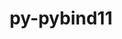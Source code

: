 ---
title: "py-pybind11"
layout: cache
categories: [package, develop-2023-08-27]
meta: {"versions": ["2.10.0", "2.10.1", "2.10.4"], "compilers": ["apple-clang@=14.0.0", "gcc@=11.1.0", "gcc@=11.3.0", "gcc@=12.1.0", "gcc@=7.5.0"], "oss": ["ubuntu18.04", "ubuntu20.04", "ubuntu22.04", "ventura"], "platforms": ["darwin", "linux"], "targets": ["aarch64", "ppc64le", "x86_64_v3"], "stacks": ["data-vis-sdk", "e4s", "e4s-power", "ml-darwin-aarch64-mps", "ml-linux-x86_64-cpu", "ml-linux-x86_64-cuda", "ml-linux-x86_64-rocm", "radiuss", "root", "tutorial"], "num_specs": 23, "num_specs_by_stack": {"ml-darwin-aarch64-mps": 3, "root": 23, "radiuss": 1, "e4s-power": 5, "data-vis-sdk": 1, "e4s": 7, "ml-linux-x86_64-cuda": 5, "ml-linux-x86_64-cpu": 5, "ml-linux-x86_64-rocm": 5, "tutorial": 1}}
spec_details: [{"hash": "u5fp74tkeiehwlolkcwaso5lloa5vuo5", "compiler": "apple-clang@=14.0.0", "versions": ["2.10.1"], "os": "ventura", "platform": "darwin", "target": "aarch64", "variants": ["build_system=cmake", "build_type=Release", "generator=ninja", "~ipo"], "stacks": ["ml-darwin-aarch64-mps", "root"], "size": "-", "tarball": "https://binaries.spack.io/releases/develop-2023-08-27/build_cache/darwin-ventura-aarch64/apple-clang-14.0.0/py-pybind11-2.10.1/darwin-ventura-aarch64-apple-clang-14.0.0-py-pybind11-2.10.1-u5fp74tkeiehwlolkcwaso5lloa5vuo5.spack"}, {"hash": "iryzdnhl3emzhwdpxbbsres2p7zbh4jx", "compiler": "apple-clang@=14.0.0", "versions": ["2.10.4"], "os": "ventura", "platform": "darwin", "target": "aarch64", "variants": ["build_system=cmake", "build_type=Release", "generator=ninja", "~ipo"], "stacks": ["ml-darwin-aarch64-mps", "root"], "size": "-", "tarball": "https://binaries.spack.io/releases/develop-2023-08-27/build_cache/darwin-ventura-aarch64/apple-clang-14.0.0/py-pybind11-2.10.4/darwin-ventura-aarch64-apple-clang-14.0.0-py-pybind11-2.10.4-iryzdnhl3emzhwdpxbbsres2p7zbh4jx.spack"}, {"hash": "zo6vw74scvc3xitf4k4t6c6qfm2ghh3o", "compiler": "apple-clang@=14.0.0", "versions": ["2.10.4"], "os": "ventura", "platform": "darwin", "target": "aarch64", "variants": ["build_system=cmake", "build_type=Release", "generator=ninja", "~ipo"], "stacks": ["ml-darwin-aarch64-mps", "root"], "size": "-", "tarball": "https://binaries.spack.io/releases/develop-2023-08-27/build_cache/darwin-ventura-aarch64/apple-clang-14.0.0/py-pybind11-2.10.4/darwin-ventura-aarch64-apple-clang-14.0.0-py-pybind11-2.10.4-zo6vw74scvc3xitf4k4t6c6qfm2ghh3o.spack"}, {"hash": "zquwkwmq4zsxdbezejz3f2j3epyq655m", "compiler": "gcc@=7.5.0", "versions": ["2.10.4"], "os": "ubuntu18.04", "platform": "linux", "target": "x86_64_v3", "variants": ["build_system=cmake", "build_type=Release", "generator=ninja", "~ipo"], "stacks": ["root", "radiuss"], "size": "-", "tarball": "https://binaries.spack.io/releases/develop-2023-08-27/build_cache/linux-ubuntu18.04-x86_64_v3/gcc-7.5.0/py-pybind11-2.10.4/linux-ubuntu18.04-x86_64_v3-gcc-7.5.0-py-pybind11-2.10.4-zquwkwmq4zsxdbezejz3f2j3epyq655m.spack"}, {"hash": "wbpc455pu4lagvv7zuep2dhjqfffljfj", "compiler": "gcc@=11.1.0", "versions": ["2.10.1"], "os": "ubuntu20.04", "platform": "linux", "target": "ppc64le", "variants": ["build_system=cmake", "build_type=Release", "generator=ninja", "~ipo"], "stacks": ["e4s-power", "root"], "size": "-", "tarball": "https://binaries.spack.io/releases/develop-2023-08-27/build_cache/linux-ubuntu20.04-ppc64le/gcc-11.1.0/py-pybind11-2.10.1/linux-ubuntu20.04-ppc64le-gcc-11.1.0-py-pybind11-2.10.1-wbpc455pu4lagvv7zuep2dhjqfffljfj.spack"}, {"hash": "w2exifirrbkyprs4vlbpe3kd4rhwutk3", "compiler": "gcc@=11.1.0", "versions": ["2.10.1"], "os": "ubuntu20.04", "platform": "linux", "target": "ppc64le", "variants": ["build_system=cmake", "build_type=Release", "generator=ninja", "~ipo"], "stacks": ["e4s-power", "root"], "size": "-", "tarball": "https://binaries.spack.io/releases/develop-2023-08-27/build_cache/linux-ubuntu20.04-ppc64le/gcc-11.1.0/py-pybind11-2.10.1/linux-ubuntu20.04-ppc64le-gcc-11.1.0-py-pybind11-2.10.1-w2exifirrbkyprs4vlbpe3kd4rhwutk3.spack"}, {"hash": "nlvuaqcsivz6a265fugmstkjnm3745pd", "compiler": "gcc@=11.1.0", "versions": ["2.10.4"], "os": "ubuntu20.04", "platform": "linux", "target": "ppc64le", "variants": ["build_system=cmake", "build_type=Release", "generator=ninja", "~ipo"], "stacks": ["e4s-power", "root"], "size": "-", "tarball": "https://binaries.spack.io/releases/develop-2023-08-27/build_cache/linux-ubuntu20.04-ppc64le/gcc-11.1.0/py-pybind11-2.10.4/linux-ubuntu20.04-ppc64le-gcc-11.1.0-py-pybind11-2.10.4-nlvuaqcsivz6a265fugmstkjnm3745pd.spack"}, {"hash": "efi5jjwf3hba3jnsl5ip4j77remdrahh", "compiler": "gcc@=11.1.0", "versions": ["2.10.0"], "os": "ubuntu20.04", "platform": "linux", "target": "ppc64le", "variants": ["build_system=cmake", "build_type=Release", "generator=ninja", "~ipo"], "stacks": ["e4s-power", "root"], "size": "-", "tarball": "https://binaries.spack.io/releases/develop-2023-08-27/build_cache/linux-ubuntu20.04-ppc64le/gcc-11.1.0/py-pybind11-2.10.0/linux-ubuntu20.04-ppc64le-gcc-11.1.0-py-pybind11-2.10.0-efi5jjwf3hba3jnsl5ip4j77remdrahh.spack"}, {"hash": "bri4hkq2vqdcgth5aorg3lzfx7sbfigs", "compiler": "gcc@=11.1.0", "versions": ["2.10.4"], "os": "ubuntu20.04", "platform": "linux", "target": "ppc64le", "variants": ["build_system=cmake", "build_type=Release", "generator=ninja", "~ipo"], "stacks": ["e4s-power", "root"], "size": "-", "tarball": "https://binaries.spack.io/releases/develop-2023-08-27/build_cache/linux-ubuntu20.04-ppc64le/gcc-11.1.0/py-pybind11-2.10.4/linux-ubuntu20.04-ppc64le-gcc-11.1.0-py-pybind11-2.10.4-bri4hkq2vqdcgth5aorg3lzfx7sbfigs.spack"}, {"hash": "maz5qejflfbv67hiboxeyfkunfdjptdo", "compiler": "gcc@=11.1.0", "versions": ["2.10.4"], "os": "ubuntu20.04", "platform": "linux", "target": "x86_64_v3", "variants": ["build_system=cmake", "build_type=Release", "generator=ninja", "~ipo"], "stacks": ["data-vis-sdk", "root"], "size": "-", "tarball": "https://binaries.spack.io/releases/develop-2023-08-27/build_cache/linux-ubuntu20.04-x86_64_v3/gcc-11.1.0/py-pybind11-2.10.4/linux-ubuntu20.04-x86_64_v3-gcc-11.1.0-py-pybind11-2.10.4-maz5qejflfbv67hiboxeyfkunfdjptdo.spack"}, {"hash": "ant4e43lfxrcmf35gu24rkbl57syfmas", "compiler": "gcc@=11.1.0", "versions": ["2.10.4"], "os": "ubuntu20.04", "platform": "linux", "target": "x86_64_v3", "variants": ["build_system=cmake", "build_type=Release", "generator=ninja", "~ipo"], "stacks": ["e4s", "root"], "size": "-", "tarball": "https://binaries.spack.io/releases/develop-2023-08-27/build_cache/linux-ubuntu20.04-x86_64_v3/gcc-11.1.0/py-pybind11-2.10.4/linux-ubuntu20.04-x86_64_v3-gcc-11.1.0-py-pybind11-2.10.4-ant4e43lfxrcmf35gu24rkbl57syfmas.spack"}, {"hash": "zgtvk4rwkzy4fwul37kwqzy3ku6xxwc4", "compiler": "gcc@=11.1.0", "versions": ["2.10.4"], "os": "ubuntu20.04", "platform": "linux", "target": "x86_64_v3", "variants": ["build_system=cmake", "build_type=Release", "generator=ninja", "~ipo"], "stacks": ["e4s", "root"], "size": "-", "tarball": "https://binaries.spack.io/releases/develop-2023-08-27/build_cache/linux-ubuntu20.04-x86_64_v3/gcc-11.1.0/py-pybind11-2.10.4/linux-ubuntu20.04-x86_64_v3-gcc-11.1.0-py-pybind11-2.10.4-zgtvk4rwkzy4fwul37kwqzy3ku6xxwc4.spack"}, {"hash": "szjlxmgdsjq2w6spbn2wokzbr5katlnh", "compiler": "gcc@=11.1.0", "versions": ["2.10.1"], "os": "ubuntu20.04", "platform": "linux", "target": "x86_64_v3", "variants": ["build_system=cmake", "build_type=Release", "generator=ninja", "~ipo"], "stacks": ["e4s", "root"], "size": "-", "tarball": "https://binaries.spack.io/releases/develop-2023-08-27/build_cache/linux-ubuntu20.04-x86_64_v3/gcc-11.1.0/py-pybind11-2.10.1/linux-ubuntu20.04-x86_64_v3-gcc-11.1.0-py-pybind11-2.10.1-szjlxmgdsjq2w6spbn2wokzbr5katlnh.spack"}, {"hash": "ehugoch56ebig5te33t4rjj3cuipsdpo", "compiler": "gcc@=11.1.0", "versions": ["2.10.1"], "os": "ubuntu20.04", "platform": "linux", "target": "x86_64_v3", "variants": ["build_system=cmake", "build_type=Release", "generator=ninja", "~ipo"], "stacks": ["e4s", "root"], "size": "-", "tarball": "https://binaries.spack.io/releases/develop-2023-08-27/build_cache/linux-ubuntu20.04-x86_64_v3/gcc-11.1.0/py-pybind11-2.10.1/linux-ubuntu20.04-x86_64_v3-gcc-11.1.0-py-pybind11-2.10.1-ehugoch56ebig5te33t4rjj3cuipsdpo.spack"}, {"hash": "sxsjnpsrnc6suri7z2f66me7a5oydw7z", "compiler": "gcc@=11.1.0", "versions": ["2.10.4"], "os": "ubuntu20.04", "platform": "linux", "target": "x86_64_v3", "variants": ["build_system=cmake", "build_type=Release", "generator=ninja", "~ipo"], "stacks": ["e4s", "root"], "size": "-", "tarball": "https://binaries.spack.io/releases/develop-2023-08-27/build_cache/linux-ubuntu20.04-x86_64_v3/gcc-11.1.0/py-pybind11-2.10.4/linux-ubuntu20.04-x86_64_v3-gcc-11.1.0-py-pybind11-2.10.4-sxsjnpsrnc6suri7z2f66me7a5oydw7z.spack"}, {"hash": "4c2nhtxeei2yngi4ycwdxk7w4mmu3zz2", "compiler": "gcc@=11.1.0", "versions": ["2.10.1"], "os": "ubuntu20.04", "platform": "linux", "target": "x86_64_v3", "variants": ["build_system=cmake", "build_type=Release", "generator=ninja", "~ipo"], "stacks": ["e4s", "root"], "size": "-", "tarball": "https://binaries.spack.io/releases/develop-2023-08-27/build_cache/linux-ubuntu20.04-x86_64_v3/gcc-11.1.0/py-pybind11-2.10.1/linux-ubuntu20.04-x86_64_v3-gcc-11.1.0-py-pybind11-2.10.1-4c2nhtxeei2yngi4ycwdxk7w4mmu3zz2.spack"}, {"hash": "ytt5dhile2ej2yxz3wmuhgmoszflvuri", "compiler": "gcc@=11.1.0", "versions": ["2.10.4"], "os": "ubuntu20.04", "platform": "linux", "target": "x86_64_v3", "variants": ["build_system=cmake", "build_type=Release", "generator=ninja", "~ipo"], "stacks": ["e4s", "root"], "size": "-", "tarball": "https://binaries.spack.io/releases/develop-2023-08-27/build_cache/linux-ubuntu20.04-x86_64_v3/gcc-11.1.0/py-pybind11-2.10.4/linux-ubuntu20.04-x86_64_v3-gcc-11.1.0-py-pybind11-2.10.4-ytt5dhile2ej2yxz3wmuhgmoszflvuri.spack"}, {"hash": "3rgh2vtyfujuoiot4db3kboauczt6jfr", "compiler": "gcc@=11.3.0", "versions": ["2.10.1"], "os": "ubuntu22.04", "platform": "linux", "target": "x86_64_v3", "variants": ["build_system=cmake", "build_type=Release", "generator=ninja", "~ipo"], "stacks": ["ml-linux-x86_64-cuda", "ml-linux-x86_64-cpu", "root", "ml-linux-x86_64-rocm"], "size": "-", "tarball": "https://binaries.spack.io/releases/develop-2023-08-27/build_cache/linux-ubuntu22.04-x86_64_v3/gcc-11.3.0/py-pybind11-2.10.1/linux-ubuntu22.04-x86_64_v3-gcc-11.3.0-py-pybind11-2.10.1-3rgh2vtyfujuoiot4db3kboauczt6jfr.spack"}, {"hash": "5tibvbakxn5an6lvppminceeqslbrjrn", "compiler": "gcc@=11.3.0", "versions": ["2.10.4"], "os": "ubuntu22.04", "platform": "linux", "target": "x86_64_v3", "variants": ["build_system=cmake", "build_type=Release", "generator=ninja", "~ipo"], "stacks": ["ml-linux-x86_64-cuda", "ml-linux-x86_64-cpu", "root", "ml-linux-x86_64-rocm"], "size": "-", "tarball": "https://binaries.spack.io/releases/develop-2023-08-27/build_cache/linux-ubuntu22.04-x86_64_v3/gcc-11.3.0/py-pybind11-2.10.4/linux-ubuntu22.04-x86_64_v3-gcc-11.3.0-py-pybind11-2.10.4-5tibvbakxn5an6lvppminceeqslbrjrn.spack"}, {"hash": "lb5ekulkqqookqij7eupdtproev2endk", "compiler": "gcc@=11.3.0", "versions": ["2.10.4"], "os": "ubuntu22.04", "platform": "linux", "target": "x86_64_v3", "variants": ["build_system=cmake", "build_type=Release", "generator=ninja", "~ipo"], "stacks": ["ml-linux-x86_64-cuda", "ml-linux-x86_64-cpu", "root", "ml-linux-x86_64-rocm"], "size": "-", "tarball": "https://binaries.spack.io/releases/develop-2023-08-27/build_cache/linux-ubuntu22.04-x86_64_v3/gcc-11.3.0/py-pybind11-2.10.4/linux-ubuntu22.04-x86_64_v3-gcc-11.3.0-py-pybind11-2.10.4-lb5ekulkqqookqij7eupdtproev2endk.spack"}, {"hash": "vqh4bg53aum3aunviszdhyok7pbcgi6r", "compiler": "gcc@=11.3.0", "versions": ["2.10.4"], "os": "ubuntu22.04", "platform": "linux", "target": "x86_64_v3", "variants": ["build_system=cmake", "build_type=Release", "generator=ninja", "~ipo"], "stacks": ["ml-linux-x86_64-cuda", "ml-linux-x86_64-cpu", "root", "ml-linux-x86_64-rocm"], "size": "-", "tarball": "https://binaries.spack.io/releases/develop-2023-08-27/build_cache/linux-ubuntu22.04-x86_64_v3/gcc-11.3.0/py-pybind11-2.10.4/linux-ubuntu22.04-x86_64_v3-gcc-11.3.0-py-pybind11-2.10.4-vqh4bg53aum3aunviszdhyok7pbcgi6r.spack"}, {"hash": "aejb5sc3awd3lwpasz7cwvmjmjvkhuwz", "compiler": "gcc@=11.3.0", "versions": ["2.10.4"], "os": "ubuntu22.04", "platform": "linux", "target": "x86_64_v3", "variants": ["build_system=cmake", "build_type=Release", "generator=ninja", "~ipo"], "stacks": ["ml-linux-x86_64-cuda", "ml-linux-x86_64-cpu", "root", "ml-linux-x86_64-rocm"], "size": "-", "tarball": "https://binaries.spack.io/releases/develop-2023-08-27/build_cache/linux-ubuntu22.04-x86_64_v3/gcc-11.3.0/py-pybind11-2.10.4/linux-ubuntu22.04-x86_64_v3-gcc-11.3.0-py-pybind11-2.10.4-aejb5sc3awd3lwpasz7cwvmjmjvkhuwz.spack"}, {"hash": "7trwnbou4avk2izismtcf7tt2z5ja6xj", "compiler": "gcc@=12.1.0", "versions": ["2.10.4"], "os": "ubuntu22.04", "platform": "linux", "target": "x86_64_v3", "variants": ["build_system=cmake", "build_type=Release", "generator=ninja", "~ipo"], "stacks": ["tutorial", "root"], "size": "-", "tarball": "https://binaries.spack.io/releases/develop-2023-08-27/build_cache/linux-ubuntu22.04-x86_64_v3/gcc-12.1.0/py-pybind11-2.10.4/linux-ubuntu22.04-x86_64_v3-gcc-12.1.0-py-pybind11-2.10.4-7trwnbou4avk2izismtcf7tt2z5ja6xj.spack"}]
---